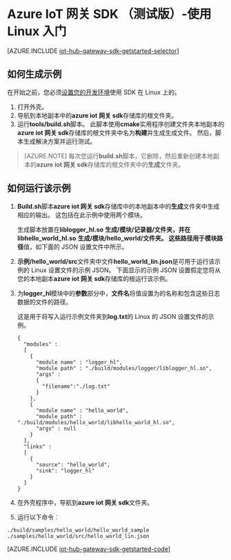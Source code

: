 <properties
    pageTitle="开始使用 IoT 中心网关 SDK |Microsoft Azure"
    description="本 Azure IoT 网关 SDK 演练使用 Linux 来说明使用 Azure IoT 网关 SDK 时应该了解的关键概念。"
    services="iot-hub"
    documentationCenter=""
    authors="chipalost"
    manager="timlt"
    editor=""/>

<tags
     ms.service="iot-hub"
     ms.devlang="cpp"
     ms.topic="get-started-article"
     ms.tgt_pltfrm="na"
     ms.workload="na"
     ms.date="08/25/2016"
     ms.author="andbuc"/>


# <a name="azure-iot-gateway-sdk-beta---get-started-using-linux"></a>Azure IoT 网关 SDK （测试版）-使用 Linux 入门

[AZURE.INCLUDE [iot-hub-gateway-sdk-getstarted-selector](../../includes/iot-hub-gateway-sdk-getstarted-selector.md)]

## <a name="how-to-build-the-sample"></a>如何生成示例

在开始之前，您必须[设置您的开发环境][lnk-setupdevbox]使用 SDK 在 Linux 上的。

1. 打开外壳。
2. 导航到本地副本中的**azure iot 网关 sdk**存储库的根文件夹。
3. 运行**tools/build.sh**脚本。 此脚本使用**cmake**实用程序创建文件夹本地副本的**azure iot 网关 sdk**存储库的根文件夹中名为**构建**并生成生成文件。 然后，脚本生成解决方案并运行测试。

> [AZURE.NOTE]  每次您运行**build.sh**脚本，它删除，然后重新创建本地副本的**azure iot 网关 sdk**存储库的根文件夹中的**生成**文件夹。

## <a name="how-to-run-the-sample"></a>如何运行该示例

1. **Build.sh**脚本**azure iot 网关 sdk**存储库中的本地副本中的**生成**文件夹中生成相应的输出。 这包括在此示例中使用两个模块。

    生成脚本放置在**liblogger_hl.so** **生成/模块/记录器/**文件夹，并在**libhello_world_hl.so** **生成/模块/hello_world/**文件夹。 这些路径用于**模块路径**值，如下面的 JSON 设置文件中所示。

2. **示例/hello_world/src**文件夹中文件**hello_world_lin.json**是可用于运行该示例的 Linux 设置文件的示例 JSON。 下面显示的示例 JSON 设置假定您将从您的本地副本**azure iot 网关 sdk**存储库的根运行该示例。

3. 为**logger_hl**模块中的**参数**部分中，**文件名**将值设置为的名称和包含这些日志数据的文件的路径。

    这是用于将写入运行示例文件夹到**log.txt**的 Linux 的 JSON 设置文件的示例。

    ```
    {
      "modules" :
      [ 
        {
          "module name" : "logger_hl",
          "module path" : "./build/modules/logger/liblogger_hl.so",
          "args" : 
          {
            "filename":"./log.txt"
          }
        },
        {
          "module name" : "hello_world",
          "module path" : "./build/modules/hello_world/libhello_world_hl.so",
          "args" : null
        }
      ],
      "links" :
      [
        {
          "source": "hello_world",
          "sink": "logger_hl"
        }
      ]
    }
    ```

3. 在外壳程序中，导航到**azure iot 网关 sdk**文件夹。
4. 运行以下命令︰
  
  ```
  ./build/samples/hello_world/hello_world_sample ./samples/hello_world/src/hello_world_lin.json
  ``` 

[AZURE.INCLUDE [iot-hub-gateway-sdk-getstarted-code](../../includes/iot-hub-gateway-sdk-getstarted-code.md)]

<!-- Links -->
[lnk-setupdevbox]: https://github.com/Azure/azure-iot-gateway-sdk/blob/master/doc/devbox_setup.md

